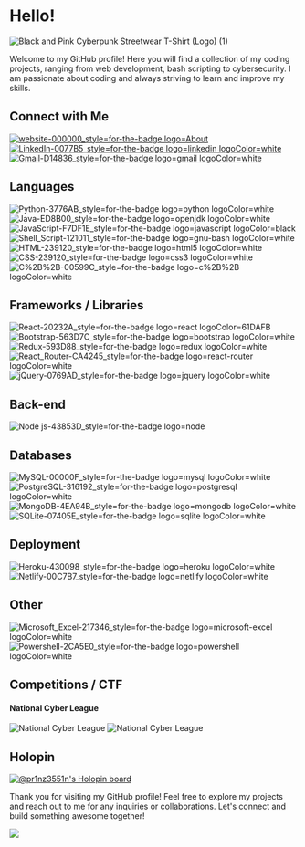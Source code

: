 # Hello!

![Black and Pink Cyberpunk Streetwear T-Shirt (Logo) (1)](https://user-images.githubusercontent.com/69604736/233408968-263d2a3c-042e-46e2-a596-96f603ac590c.gif)


Welcome to my GitHub profile! Here you will find a collection of my coding projects, ranging from web development, bash scripting to cybersecurity. I am passionate about coding and always striving to learn and improve my skills.


## Connect with Me
[![website-000000_style=for-the-badge logo=About](https://user-images.githubusercontent.com/69604736/233227397-73466a87-fab4-4f8c-97ab-2dad09e9c10a.png)](https://www.sarakendig.com/)
[![LinkedIn-0077B5_style=for-the-badge logo=linkedin logoColor=white](https://user-images.githubusercontent.com/69604736/233228365-1c7c5582-b1cd-4674-8ee4-427af78332e4.png)](https://www.linkedin.com/in/sarakendig/)
[![Gmail-D14836_style=for-the-badge logo=gmail logoColor=white](https://user-images.githubusercontent.com/69604736/233229620-f55ff229-38bd-434b-927e-ffa1fc7e5a01.png)](mailto:sarakendig@gmail.com)


## Languages
![Python-3776AB_style=for-the-badge logo=python logoColor=white](https://user-images.githubusercontent.com/69604736/233199524-4298a9eb-e190-49d1-8ce0-dca144b15d52.png)
![Java-ED8B00_style=for-the-badge logo=openjdk logoColor=white](https://user-images.githubusercontent.com/69604736/233199880-ce89126e-b2cc-430f-9e09-7543338a18ff.png)
![JavaScript-F7DF1E_style=for-the-badge logo=javascript logoColor=black](https://user-images.githubusercontent.com/69604736/233199716-65044084-f101-4f4a-bb77-89f0be21c677.png)
![Shell_Script-121011_style=for-the-badge logo=gnu-bash logoColor=white](https://user-images.githubusercontent.com/69604736/233200009-0e92fd61-8230-4916-acac-a3fa13b5f376.png)
![HTML-239120_style=for-the-badge logo=html5 logoColor=white](https://user-images.githubusercontent.com/69604736/233199572-093003b6-9f98-4b9a-a889-25213e2383a4.png)
![CSS-239120_style=for-the-badge logo=css3 logoColor=white](https://user-images.githubusercontent.com/69604736/233199679-c7425228-1895-4096-9c67-3e398fd1631d.png)
![C%2B%2B-00599C_style=for-the-badge logo=c%2B%2B logoColor=white](https://user-images.githubusercontent.com/69604736/233199829-e507e406-60c0-461b-9ccb-0f0204157ee8.png)

## Frameworks / Libraries
![React-20232A_style=for-the-badge logo=react logoColor=61DAFB](https://user-images.githubusercontent.com/69604736/233200023-e771e508-81e4-45ac-bf40-e3d30ee429ad.png)
![Bootstrap-563D7C_style=for-the-badge logo=bootstrap logoColor=white](https://user-images.githubusercontent.com/69604736/233200041-b64ae564-3a2e-45d0-acd3-239b7a1d4cfe.png)
![Redux-593D88_style=for-the-badge logo=redux logoColor=white](https://user-images.githubusercontent.com/69604736/233200051-937a267f-0b1c-4bf6-a4c7-8b6376466e42.png)
![React_Router-CA4245_style=for-the-badge logo=react-router logoColor=white](https://user-images.githubusercontent.com/69604736/233200055-25641ca7-f190-411c-ae54-04ccf9e2a0c4.png)
![jQuery-0769AD_style=for-the-badge logo=jquery logoColor=white](https://user-images.githubusercontent.com/69604736/233200066-8d9db96a-b512-44b7-bbbe-e29e682285e6.png)

## Back-end
![Node js-43853D_style=for-the-badge logo=node](https://user-images.githubusercontent.com/69604736/233199747-d38a5ea2-869d-40c9-ac26-d39201471f9f.png)

## Databases
![MySQL-00000F_style=for-the-badge logo=mysql logoColor=white](https://user-images.githubusercontent.com/69604736/233200080-a5d4bb3e-ee9f-4166-b591-1f6e5d976324.png)
![PostgreSQL-316192_style=for-the-badge logo=postgresql logoColor=white](https://user-images.githubusercontent.com/69604736/233200091-a0334ef0-4fc5-4e58-ac50-bb0fbe29f942.png)
![MongoDB-4EA94B_style=for-the-badge logo=mongodb logoColor=white](https://user-images.githubusercontent.com/69604736/233200474-99b97a56-7b3e-4f83-b3c8-e0b66fdc7942.png)
![SQLite-07405E_style=for-the-badge logo=sqlite logoColor=white](https://user-images.githubusercontent.com/69604736/233200494-0b928e51-8262-4040-a3f4-0332ede458d0.png)

## Deployment
![Heroku-430098_style=for-the-badge logo=heroku logoColor=white](https://user-images.githubusercontent.com/69604736/233200109-d172e810-97f0-4269-986f-21e8f704c27c.png)
![Netlify-00C7B7_style=for-the-badge logo=netlify logoColor=white](https://user-images.githubusercontent.com/69604736/233200370-113cabeb-6887-423f-adc5-f36e1430e432.png)

## Other
![Microsoft_Excel-217346_style=for-the-badge logo=microsoft-excel logoColor=white](https://user-images.githubusercontent.com/69604736/233200131-1242463a-d3c7-4263-a14b-26bb8be133dc.png)
![Powershell-2CA5E0_style=for-the-badge logo=powershell logoColor=white](https://user-images.githubusercontent.com/69604736/233200187-b782d43f-7bb6-429f-8f89-dbe067964e72.png)

## Competitions / CTF

#### National Cyber League

![National Cyber League](https://i.imgur.com/LUSjgyI.png)
![National Cyber League](https://i.imgur.com/3rWupFd.png)

## Holopin
[![@pr1nz3551n's Holopin board](https://holopin.io/api/user/board?user=pr1nz3551n)](https://holopin.io/@pr1nz3551n)


Thank you for visiting my GitHub profile! Feel free to explore my projects and reach out to me for any inquiries or collaborations. Let's connect and build something awesome together!


![](https://raw.githubusercontent.com/sarakendig/github-stats/master/generated/languages.svg#gh-dark-mode-only)




